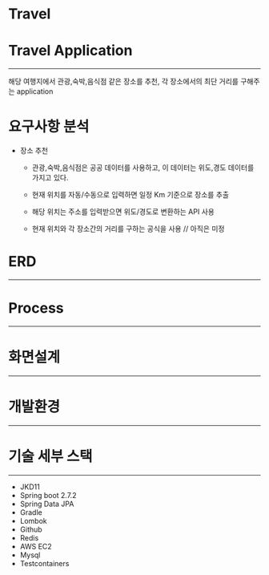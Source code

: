 # Travel
Travel Application
===============
-----------------------------------
해당 여행지에서 관광,숙박,음식점 같은 장소를 추천, 각 장소에서의 최단 거리를 구해주는 application

요구사항 분석
=================
* 장소 추천
  * 관광,숙박,음식점은 공공 데이터를 사용하고, 이 데이터는 위도,경도 데이터를 가지고 있다.
    
  *  현재 위치를 자동/수동으로 입력하면 일정 Km 기준으로 장소를 추출

  *  해당 위치는 주소를 입력받으면 위도/경도로 변환하는 API 사용
 
  *  현재 위치와 각 장소간의 거리를 구하는 공식을 사용 // 아직은 미정
 
ERD
==================
-----------------------------------

Process
====================
-----------------------------------



화면설계
===================
---------------------------------

개발환경
====================
---------------------------------



기술 세부 스택
=====================
---------------------------------
* JKD11
* Spring boot 2.7.2
* Spring Data JPA
* Gradle
* Lombok
* Github
* Redis
* AWS EC2
* Mysql
* Testcontainers
